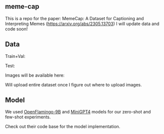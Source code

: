 ## meme-cap
This is a repo for the paper: MemeCap: A Dataset for Captioning and Interpreting Memes (https://arxiv.org/abs/2305.13703)
I will update data and code soon!


## Data
Train+Val:

Test:

Images will be available here: 

Will upload entire dataset once I figure out where to upload images.

## Model
We used [OpenFlamingo-9B](https://github.com/mlfoundations/open_flamingo) and [MiniGPT4](https://github.com/Vision-CAIR/MiniGPT-4) models for our zero-shot and few-shot experiments. 

Check out their code base for the model implementation.
